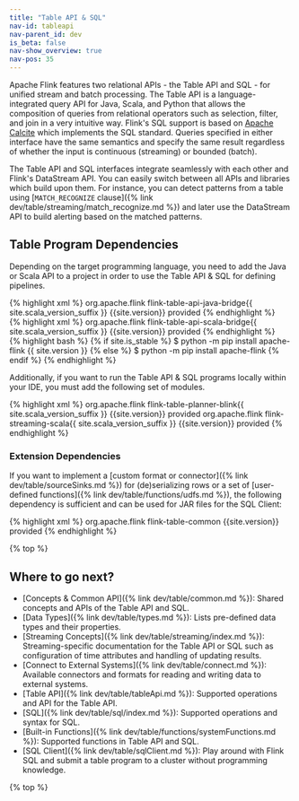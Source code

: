 ```yaml
---
title: "Table API & SQL"
nav-id: tableapi
nav-parent_id: dev
is_beta: false
nav-show_overview: true
nav-pos: 35
---
```

<!--
Licensed to the Apache Software Foundation (ASF) under one
or more contributor license agreements.  See the NOTICE file
distributed with this work for additional information
regarding copyright ownership.  The ASF licenses this file
to you under the Apache License, Version 2.0 (the
"License"); you may not use this file except in compliance
with the License.  You may obtain a copy of the License at

  http://www.apache.org/licenses/LICENSE-2.0

Unless required by applicable law or agreed to in writing,
software distributed under the License is distributed on an
"AS IS" BASIS, WITHOUT WARRANTIES OR CONDITIONS OF ANY
KIND, either express or implied.  See the License for the
specific language governing permissions and limitations
under the License.
-->

Apache Flink features two relational APIs - the Table API and SQL - for unified stream and batch
processing. The Table API is a language-integrated query API for Java, Scala, and Python that
allows the composition of queries from relational operators such as selection, filter, and join in
a very intuitive way. Flink's SQL support is based on [Apache Calcite](https://calcite.apache.org)
which implements the SQL standard. Queries specified in either interface have the same semantics
and specify the same result regardless of whether the input is continuous (streaming) or bounded (batch).

The Table API and SQL interfaces integrate seamlessly with each other and Flink's DataStream API. 
You can easily switch between all APIs and libraries which build upon them.
For instance, you can detect patterns from a table using [`MATCH_RECOGNIZE` clause]({% link dev/table/streaming/match_recognize.md %})
and later use the DataStream API to build alerting based on the matched patterns.

## Table Program Dependencies

Depending on the target programming language, you need to add the Java or Scala API to a project
in order to use the Table API & SQL for defining pipelines.

<div class="codetabs" markdown="1">
<div data-lang="java" markdown="1">
{% highlight xml %}
<dependency>
  <groupId>org.apache.flink</groupId>
  <artifactId>flink-table-api-java-bridge{{ site.scala_version_suffix }}</artifactId>
  <version>{{site.version}}</version>
  <scope>provided</scope>
</dependency>
{% endhighlight %}
</div>
<div data-lang="scala" markdown="1">
{% highlight xml %}
<dependency>
  <groupId>org.apache.flink</groupId>
  <artifactId>flink-table-api-scala-bridge{{ site.scala_version_suffix }}</artifactId>
  <version>{{site.version}}</version>
  <scope>provided</scope>
</dependency>
{% endhighlight %}
</div>
<div data-lang="python">
{% highlight bash %}
{% if site.is_stable %}
$ python -m pip install apache-flink {{ site.version }}
{% else %}
$ python -m pip install apache-flink
{% endif %}
{% endhighlight %}
</div>
</div>

Additionally, if you want to run the Table API & SQL programs locally within your IDE, you must add the
following set of modules.

{% highlight xml %}
<dependency>
  <groupId>org.apache.flink</groupId>
  <artifactId>flink-table-planner-blink{{ site.scala_version_suffix }}</artifactId>
  <version>{{site.version}}</version>
  <scope>provided</scope>
</dependency>
<dependency>
  <groupId>org.apache.flink</groupId>
  <artifactId>flink-streaming-scala{{ site.scala_version_suffix }}</artifactId>
  <version>{{site.version}}</version>
  <scope>provided</scope>
</dependency>
{% endhighlight %}

### Extension Dependencies

If you want to implement a [custom format or connector]({% link dev/table/sourceSinks.md %}) 
for (de)serializing rows or a set of [user-defined functions]({% link dev/table/functions/udfs.md %}),
the following dependency is sufficient and can be used for JAR files for the SQL Client:

{% highlight xml %}
<dependency>
  <groupId>org.apache.flink</groupId>
  <artifactId>flink-table-common</artifactId>
  <version>{{site.version}}</version>
  <scope>provided</scope>
</dependency>
{% endhighlight %}

{% top %}

Where to go next?
-----------------

* [Concepts & Common API]({% link dev/table/common.md %}): Shared concepts and APIs of the Table API and SQL.
* [Data Types]({% link dev/table/types.md %}): Lists pre-defined data types and their properties.
* [Streaming Concepts]({% link dev/table/streaming/index.md %}): Streaming-specific documentation for the Table API or SQL such as configuration of time attributes and handling of updating results.
* [Connect to External Systems]({% link dev/table/connect.md %}): Available connectors and formats for reading and writing data to external systems.
* [Table API]({% link dev/table/tableApi.md %}): Supported operations and API for the Table API.
* [SQL]({% link dev/table/sql/index.md %}): Supported operations and syntax for SQL.
* [Built-in Functions]({% link dev/table/functions/systemFunctions.md %}): Supported functions in Table API and SQL.
* [SQL Client]({% link dev/table/sqlClient.md %}): Play around with Flink SQL and submit a table program to a cluster without programming knowledge.

{% top %}
